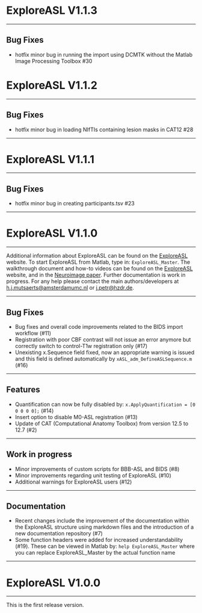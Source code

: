 # ExploreASL V1.1.3

----

## Bug Fixes

* hotfix minor bug in running the import using DCMTK without the Matlab Image Processing Toolbox #30

# ExploreASL V1.1.2

----

## Bug Fixes

* hotfix minor bug in loading NIfTIs containing lesion masks in CAT12 #28

----

# ExploreASL V1.1.1

----

## Bug Fixes

* hotfix minor bug in creating participants.tsv #23

----


# ExploreASL V1.1.0

  

----

  

Additional information about ExploreASL can be found on the [ExploreASL](www.ExploreASL.org) website.
To start ExploreASL from Matlab, type in: ```ExploreASL_Master```. 
The walkthrough document and how-to videos can be found on the [](https://sites.google.com/view/exploreasl) [ExploreASL](www.ExploreASL.org) website, and in the [Neuroimage paper]([https://pubmed.ncbi.nlm.nih.gov/32526385/](https://pubmed.ncbi.nlm.nih.gov/32526385/)). Further documentation is work in progress. For any help please contact the main authors/developers at h.j.mutsaerts@amsterdamumc.nl or j.petr@hzdr.de.

  

----

## Bug Fixes

* Bug fixes and overall code improvements related to the BIDS import workflow (#11)
* Registration with poor CBF contrast will not issue an error anymore but correctly switch to control-T1w registration only (#17)
* Unexisting x.Sequence field fixed, now an appropriate warning is issued and this field is defined automatically by ```xASL_adm_DefineASLSequence.m``` (#16)
----

## Features
* Quantification can now be fully disabled by: ```x.ApplyQuantification = [0 0 0 0 0];``` (#14)
* Insert option to disable M0-ASL registration (#13)
* Update of CAT (Computational Anatomy Toolbox) from version 12.5 to 12.7 (#2)

---
## Work in progress
* Minor improvements of custom scripts for BBB-ASL and BIDS (#8)
* Minor improvements regarding unit testing of ExploreASL (#10)
* Additional warnings for ExploreASL users (#12)
----

## Documentation
 
* Recent changes include the improvement of the documentation within the ExploreASL structure using markdown files and the introduction of a new documentation repository (#7)
* Some function headers were added for increased understandability (#19). These can be viewed in Matlab by: ```help ExploreASL_Master``` where you can replace ExploreASL_Master by the actual function name


----

# ExploreASL V1.0.0

  ----
This is the first release version.
